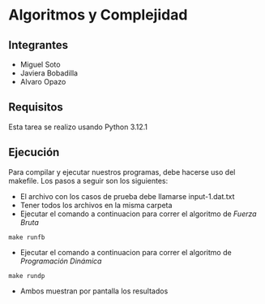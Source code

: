 # Algoritmos y Complejidad

## Integrantes
- Miguel Soto
- Javiera Bobadilla
- Alvaro Opazo

## Requisitos
Esta tarea se realizo usando Python 3.12.1

## Ejecución
Para compilar y ejecutar nuestros programas, debe hacerse uso del makefile. Los
pasos a seguir son los siguientes:

- El archivo con los casos de prueba debe llamarse input-1.dat.txt
- Tener todos los archivos en la misma carpeta
- Ejecutar el comando a continuacion para correr el algoritmo de _Fuerza Bruta_

```
make runfb
```

- Ejecutar el comando a continuacion para correr el algoritmo de _Programación Dinámica_

```
make rundp
```
- Ambos muestran por pantalla los resultados